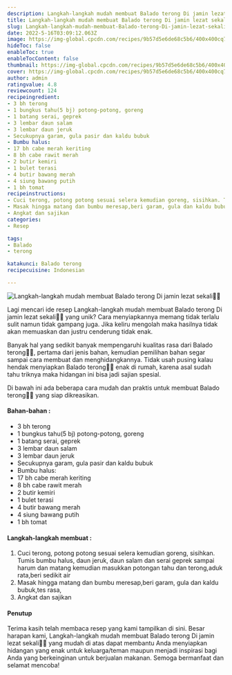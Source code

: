 ```yaml
---
description: Langkah-langkah mudah membuat Balado terong Di jamin lezat sekali"
title: Langkah-langkah mudah membuat Balado terong Di jamin lezat sekali
slug: Langkah-langkah-mudah-membuat-Balado-terong-Di-jamin-lezat-sekali
date: 2022-5-16T03:09:12.063Z
image: https://img-global.cpcdn.com/recipes/9b57d5e6de68c5b6/400x400cq70/photo.jpg
hideToc: false
enableToc: true
enableTocContent: false
thumbnail: https://img-global.cpcdn.com/recipes/9b57d5e6de68c5b6/400x400cq70/photo.jpg
cover: https://img-global.cpcdn.com/recipes/9b57d5e6de68c5b6/400x400cq70/photo.jpg
author: admin
ratingvalue: 4.8
reviewcount: 124
recipeingredient:
- 3 bh terong
- 1 bungkus tahu(5 bj) potong-potong, goreng
- 1 batang serai, geprek
- 3 lembar daun salam
- 3 lembar daun jeruk
- Secukupnya garam, gula pasir dan kaldu bubuk
- Bumbu halus:
- 17 bh cabe merah keriting
- 8 bh cabe rawit merah
- 2 butir kemiri
- 1 bulet terasi
- 4 butir bawang merah
- 4 siung bawang putih
- 1 bh tomat
recipeinstructions:
- Cuci terong, potong potong sesuai selera kemudian goreng, sisihkan. Tumis bumbu halus, daun jeruk, daun salam dan serai geprek sampai harum dan matang kemudian masukkan potongan tahu dan terong,aduk rata,beri sedikit air
- Masak hingga matang dan bumbu meresap,beri garam, gula dan kaldu bubuk,tes rasa,
- Angkat dan sajikan
categories:
- Resep

tags:
- Balado
- terong

katakunci: Balado terong
recipecuisine: Indonesian

---
```


![Langkah-langkah mudah membuat Balado terong Di jamin lezat sekali👩‍🍳](https://img-global.cpcdn.com/recipes/9b57d5e6de68c5b6/400x400cq70/photo.jpg)

Lagi mencari ide resep Langkah-langkah mudah membuat Balado terong Di jamin lezat sekali👩‍🍳 yang unik? Cara menyiapkannya memang tidak terlalu sulit namun tidak gampang juga. Jika keliru mengolah maka hasilnya tidak akan memuaskan dan justru cenderung tidak enak.

Banyak hal yang sedikit banyak mempengaruhi kualitas rasa dari Balado terong👩‍🍳, pertama dari jenis bahan, kemudian pemilihan bahan segar sampai cara membuat dan menghidangkannya. Tidak usah pusing kalau hendak menyiapkan Balado terong👩‍🍳 enak di rumah, karena asal sudah tahu triknya maka hidangan ini bisa jadi sajian spesial.

Di bawah ini ada beberapa cara mudah dan praktis untuk membuat Balado terong👩‍🍳 yang siap dikreasikan.

<!--inarticleads1-->

#### Bahan-bahan :

- 3 bh terong
- 1 bungkus tahu(5 bj) potong-potong, goreng
- 1 batang serai, geprek
- 3 lembar daun salam
- 3 lembar daun jeruk
- Secukupnya garam, gula pasir dan kaldu bubuk
- Bumbu halus:
- 17 bh cabe merah keriting
- 8 bh cabe rawit merah
- 2 butir kemiri
- 1 bulet terasi
- 4 butir bawang merah
- 4 siung bawang putih
- 1 bh tomat

<!--inarticleads2-->

#### Langkah-langkah membuat :

1. Cuci terong, potong potong sesuai selera kemudian goreng, sisihkan. Tumis bumbu halus, daun jeruk, daun salam dan serai geprek sampai harum dan matang kemudian masukkan potongan tahu dan terong,aduk rata,beri sedikit air
1. Masak hingga matang dan bumbu meresap,beri garam, gula dan kaldu bubuk,tes rasa,
1. Angkat dan sajikan

#### Penutup

Terima kasih telah membaca resep yang kami tampilkan di sini. Besar harapan kami, Langkah-langkah mudah membuat Balado terong Di jamin lezat sekali👩‍🍳 yang mudah di atas dapat membantu Anda menyiapkan hidangan yang enak untuk keluarga/teman maupun menjadi inspirasi bagi Anda yang berkeinginan untuk berjualan makanan. Semoga bermanfaat dan selamat mencoba!
